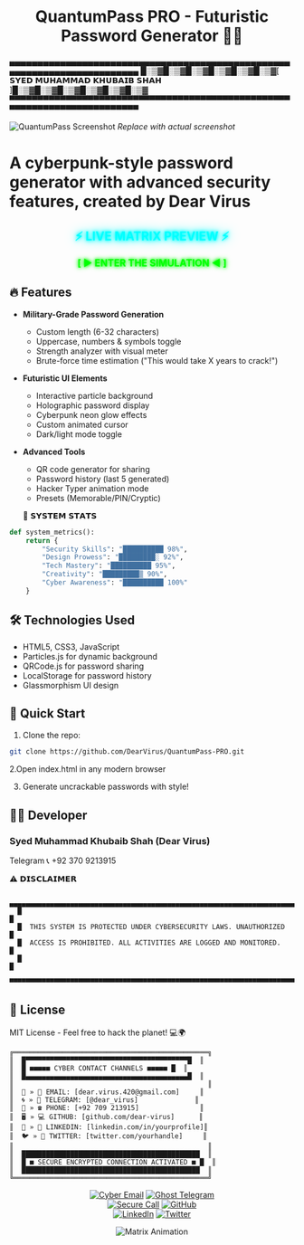
<h1><div align="center">QuantumPass PRO - Futuristic Password Generator 🚀🔮</div></h1>
▄▄▄▄▄▄▄▄▄▄▄▄▄▄▄▄▄▄▄▄▄▄▄▄▄▄▄▄▄▄▄▄▄▄▄▄▄▄▄▄▄▄▄▄▄▄▄▄▄▄▄▄▄▄▄▄▄▄▄▄▄▄▄▄▄▄▄▄▄▄▄▄▄
█░▒▓█░▒▓█░▒▓█░▒▓█░▒▓█░▒▓[ 𝗦𝗬𝗘𝗗 𝗠𝗨𝗛𝗔𝗠𝗠𝗔𝗗 𝗞𝗛𝗨𝗕𝗔𝗜𝗕 𝗦𝗛𝗔𝗛 ]█░▒▓█░▒▓█░▒▓█░▒▓█░▒▓█░▒▓
▀▀▀▀▀▀▀▀▀▀▀▀▀▀▀▀▀▀▀▀▀▀▀▀▀▀▀▀▀▀▀▀▀▀▀▀▀▀▀▀▀▀▀▀▀▀▀▀▀▀▀▀▀▀▀▀▀▀▀▀▀▀▀▀▀▀▀▀▀▀▀▀▀

![QuantumPass Screenshot](https://i.ibb.co/PvQdvgzr/pass.jpg) *Replace with actual screenshot*

**<h1>A cyberpunk-style password generator with advanced security features, created by Dear Virus</h1>**


<h2 align="center">
  <span style="color: #0ff; text-shadow: 0 0 5px #0ff, 0 0 10px #0ff, 0 0 20px #0ff;">⚡ LIVE MATRIX PREVIEW ⚡</span>
</h2>

<p align="center">
  <a href="https://mysite.com" style="color: #0f0; text-decoration: none; font-weight: bold; font-size: 1.2em; text-shadow: 0 0 5px #0f0, 0 0 10px #0f0;">
    [ ► ENTER THE SIMULATION ◄ ]
  </a>
</p>

## 🔥 Features

- **Military-Grade Password Generation**
  - Custom length (6-32 characters)
  - Uppercase, numbers & symbols toggle
  - Strength analyzer with visual meter
  - Brute-force time estimation ("This would take X years to crack!")

- **Futuristic UI Elements**
  - Interactive particle background
  - Holographic password display
  - Cyberpunk neon glow effects
  - Custom animated cursor
  - Dark/light mode toggle

- **Advanced Tools**
  - QR code generator for sharing
  - Password history (last 5 generated)
  - Hacker Typer animation mode
  - Presets (Memorable/PIN/Cryptic)
 
  💾 𝗦𝗬𝗦𝗧𝗘𝗠 𝗦𝗧𝗔𝗧𝗦
```python
def system_metrics():
    return {
        "Security Skills": "██████████ 98%",
        "Design Prowess": "█████████░ 92%", 
        "Tech Mastery": "██████████ 95%",
        "Creativity": "█████████▒ 90%",
        "Cyber Awareness": "██████████ 100%"
    }
```

## 🛠️ Technologies Used

- HTML5, CSS3, JavaScript
- Particles.js for dynamic background
- QRCode.js for password sharing
- LocalStorage for password history
- Glassmorphism UI design

## 🚀 Quick Start

1. Clone the repo:
```bash
git clone https://github.com/DearVirus/QuantumPass-PRO.git
```

2.Open index.html in any modern browser

3. Generate uncrackable passwords with style!

<h2>🧑‍💻 Developer</h2>
<h3>Syed Muhammad Khubaib Shah (Dear Virus)</h3>
Telegram
📞 +92 370 9213915

⚠️ 𝗗𝗜𝗦𝗖𝗟𝗔𝗜𝗠𝗘𝗥

```
   ▄▄▄▄▄▄▄▄▄▄▄▄▄▄▄▄▄▄▄▄▄▄▄▄▄▄▄▄▄▄▄▄▄▄▄▄▄▄▄▄▄▄▄▄▄▄▄▄▄▄▄▄▄▄▄▄▄▄▄▄▄▄▄▄▄▄▄▄▄▄▄▄▄
  █                                                                         █
  █  THIS SYSTEM IS PROTECTED UNDER CYBERSECURITY LAWS. UNAUTHORIZED        █
  █  ACCESS IS PROHIBITED. ALL ACTIVITIES ARE LOGGED AND MONITORED.         █
  █                                                                         █
  ▀▀▀▀▀▀▀▀▀▀▀▀▀▀▀▀▀▀▀▀▀▀▀▀▀▀▀▀▀▀▀▀▀▀▀▀▀▀▀▀▀▀▀▀▀▀▀▀▀▀▀▀▀▀▀▀▀▀▀▀▀▀▀▀▀▀▀▀▀▀▀▀▀
```
<h2>📜 License</h2>
MIT License - Feel free to hack the planet! 💻🌍

```
╔════════════════════════════════════════════════╗
║  █▀▀▀▀▀▀▀▀▀▀▀▀▀▀▀▀▀▀▀▀▀▀▀▀▀▀▀▀▀▀▀▀▀▀▀▀▀▀▀▀█  ║
║  █ ■■■■■ CYBER CONTACT CHANNELS ■■■■■ █  ║
║  █▄▄▄▄▄▄▄▄▄▄▄▄▄▄▄▄▄▄▄▄▄▄▄▄▄▄▄▄▄▄▄▄▄▄▄▄▄▄▄▄█  ║
║                                                ║
║  🔮 » 📧 EMAIL: [dear.virus.420@gmail.com]     ║
║  🌀 » 📱 TELEGRAM: [@dear_virus]              ║
║  💾 » ☎ PHONE: [+92 709 213915]               ║
║  🖥️ » 💻 GITHUB: [github.com/dear-virus]      ║
║  🔗 » 💼 LINKEDIN: [linkedin.com/in/yourprofile]║
║  🐦 » 🐤 TWITTER: [twitter.com/yourhandle]     ║
║                                                ║
║  ████████████████████████████████████████████  ║
║  █ ■ SECURE ENCRYPTED CONNECTION ACTIVATED ■ █  ║
║  ████████████████████████████████████████████  ║
╚════════════════════════════════════════════════╝
```
<div align="center">

[![Cyber Email](https://img.shields.io/badge/📧_CYBER_MAIL-dear.virus.420%40gmail.com-ff00ff?style=for-the-badge&logo=gmail&logoColor=white&labelColor=black)](mailto:dear.virus.420@gmail.com)
[![Ghost Telegram](https://img.shields.io/badge/📡_GHOST_PROTOCOL-%40dear__virus-00ffff?style=for-the-badge&logo=telegram&logoColor=white&labelColor=black)](https://t.me/dear_virus)  
[![Secure Call](https://img.shields.io/badge/📞_ENCRYPTED_CALL-%2B92%20709%20213915-00ff00?style=for-the-badge&logo=whatsapp&logoColor=black&labelColor=black)](tel:+92709213915)
[![GitHub](https://img.shields.io/badge/💾_SOURCE_CODE-000000?style=for-the-badge&logo=github&logoColor=white)](https://github.com/dear-virus)  
[![LinkedIn](https://img.shields.io/badge/🔗_NETWORK_PROFILE-0A66C2?style=for-the-badge&logo=linkedin&logoColor=white&labelColor=black)](https://linkedin.com/in/yourprofile)
[![Twitter](https://img.shields.io/badge/🌐_DATA_STREAM-1DA1F2?style=for-the-badge&logo=twitter&logoColor=white&labelColor=black)](https://twitter.com/yourhandle)

![Matrix Animation](https://media.giphy.com/media/12zV7u6Bh0vHpu/giphy.gif)

